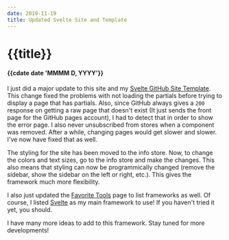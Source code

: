 ```yaml
---
date: 2019-11-19
title: Updated Svelte Site and Template
---
```

 
# {{title}}
 
#### {{cdate date 'MMMM D, YYYY'}}
 
I just did a major update to this site and my [Svelte GitHub Site Template](https://github.com/raguay/SvelteGithubSiteTemplate).
This change fixed the problems with not loading the partials before trying to display a page that has
partials. Also, since GitHub always gives a `200` response on getting a raw page that doesn't exist (It just sends 
the front page for the GitHub pages account), I had to detect that in order to show the error page. I also never 
unsubscribed from stores when a component was removed. After a while, changing pages would get slower and slower. I've
now have fixed that as well.

The styling for the site has been moved to the info store. Now, to change the colors and text sizes, go to the 
info store and make the changes. This also means that styling can now be programmically changed (remove the sidebar, 
show the sidebar on the left or right, etc.). This gives the framework much more flexibility.

I also just updated the [Favorite Tools](/#/favtools) page to list frameworks as well. Of course, I listed [Svelte](https://svelte.dev/) 
as my main framework to use! If you haven't tried it yet, you should. 

I have many more ideas to add to this framework. Stay tuned for more developments!

